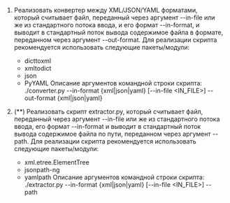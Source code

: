 1. Реализовать конвертер между XML/JSON/YAML форматами, который считывает файл, переданный через аргумент --in-file или же из стандартного потока ввода, и его формат --in-format, и выводит в стандартный поток вывода содержимое файла в формате, переданном через аргумент --out-format.
Для реализации скрипта рекомендуется использовать следующие пакеты/модули:
    - dicttoxml
    - xmltodict
    - json
    - PyYAML
Описание аргументов командной строки скрипта:
./converter.py --in-format {xml|json|yaml} [--in-file <IN_FILE>] --out-format {xml|json|yaml}


2. (**) Реализовать скрипт extractor.py, который считывает файл, переданный через аргумент --in-file или же из стандартного потока ввода, его формат --in-format и выводит в стандартный поток вывода содержимое файла по пути, переданном через аргумент --path.
Для реализации скрипта рекомендуется использовать следующие пакеты/модули:
    - xml.etree.ElementTree
    - jsonpath-ng
    - yamlpath
Описание аргументов командной строки скрипта:
./extractor.py --in-format {xml|json|yaml} [--in-file <IN_FILE>] --path <PATH>

